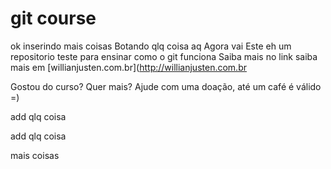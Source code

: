 # git course

ok
inserindo mais coisas
Botando qlq coisa aq
   Agora vai
Este eh um repositorio teste para ensinar como o git funciona
Saiba mais no link
saiba mais em [willianjusten.com.br](http://willianjusten.com.br

Gostou do curso? Quer mais? Ajude com uma doação, até um café é válido =)

add qlq coisa

add qlq coisa


mais coisas
